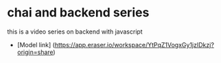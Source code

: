 # chai and backend series
this is a video series on backend with javascript

- [Model link] (https://app.eraser.io/workspace/YtPqZ1VogxGy1jzIDkzj?origin=share)